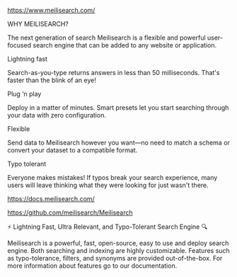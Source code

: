 

https://www.meilisearch.com/


WHY MEILISEARCH?

The next generation of search
Meilisearch is a flexible and powerful user-focused search engine that can be added to any website or application.



Lightning fast

Search-as-you-type returns answers in less than 50 milliseconds. That's faster than the blink of an eye!



Plug ‘n play

Deploy in a matter of minutes. Smart presets let you start searching through your data with zero configuration.



Flexible

Send data to Meilisearch however you want—no need to match a schema or convert your dataset to a compatible format.



Typo tolerant

Everyone makes mistakes! If typos break your search experience, many users will leave thinking what they were looking for just wasn't there.





https://docs.meilisearch.com/



https://github.com/meilisearch/Meilisearch


⚡ Lightning Fast, Ultra Relevant, and Typo-Tolerant Search Engine 🔍

Meilisearch is a powerful, fast, open-source, easy to use and deploy search engine. Both searching and indexing are highly customizable. Features such as typo-tolerance, filters, and synonyms are provided out-of-the-box. For more information about features go to our documentation.









